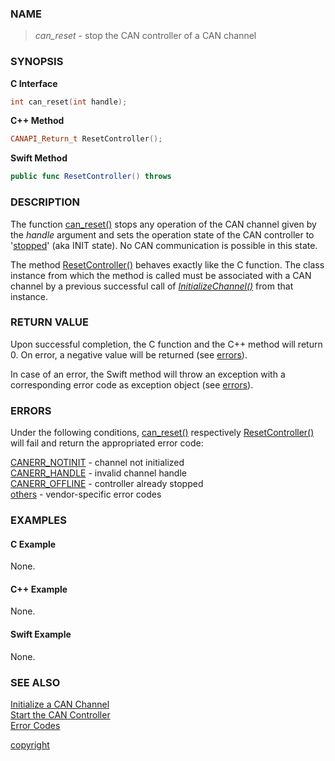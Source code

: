 ### NAME

> *can_reset* - stop the CAN controller of a CAN channel

### SYNOPSIS

<a id="can_reset"></a>
**C Interface**
```C
int can_reset(int handle);
```
<a id="resetcontroller"></a>
**C++ Method**
```C++
CANAPI_Return_t ResetController();
```
<a id="func_resetcontroller"></a>
**Swift Method**
```Swift
public func ResetController() throws
```

### DESCRIPTION

The function [can_reset()](#can_reset) stops any operation of the CAN channel given by the *handle* argument and sets the operation state of the CAN controller to '[stopped](/reference/status_register#status_bit_can_stopped)' (aka INIT state).
No CAN communication is possible in this state.

The method [ResetController()](#resetcontroller) behaves exactly like the C function.
The class instance from which the method is called must be associated with a CAN channel by a previous successful call of [*InitializeChannel()*](/reference/can_init#initializechannel) from that instance.

### RETURN VALUE

Upon successful completion, the C function and the C++ method will return 0. On error, a negative value will be returned (see [errors](#errors)).

In case of an error, the Swift method will throw an exception with a corresponding error code as exception object (see [errors](#errors)).

### ERRORS

Under the following conditions, [can_reset()](#can_reset) respectively [ResetController()](#resetcontroller) will fail and return the appropriated error code:

[CANERR_NOTINIT](/reference/error_codes#error_notinit) - channel not initialized \
[CANERR_HANDLE](/reference/error_codes#error_handle)   - invalid channel handle \
[CANERR_OFFLINE](/reference/error_codes#error_offline) - controller already stopped \
[others](/reference/error_codes#error_vendor)          - vendor-specific error codes

### EXAMPLES

#### C Example

None.

#### C++ Example

None.

#### Swift Example

None.

### SEE ALSO

[Initialize a CAN Channel](/reference/can_init#name) \
[Start the CAN Controller](/reference/can_start#name) \
[Error Codes](/reference/error_codes#name)


[copyright](../copyright.md ':include')